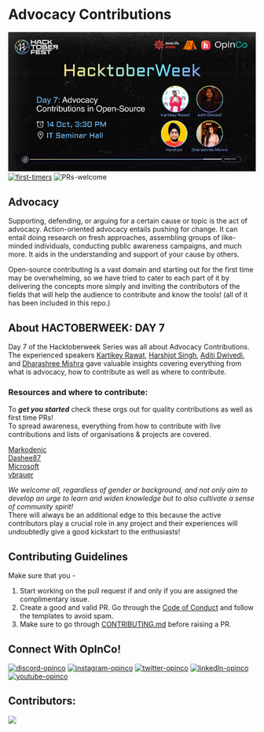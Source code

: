# Advocacy Contributions

![Advocacy Contributions](day7.png) <br>
[![first-timers](https://img.shields.io/badge/first--timers-friendly-blue.svg?style=flat-square)](https://www.firsttimersonly.com/)
![PRs-welcome](https://img.shields.io/badge/PRs---welcome-green.svg?style=flat-square)

## **Advocacy**
Supporting, defending, or arguing for a certain cause or topic is the act of advocacy.
Action-oriented advocacy entails pushing for change. It can entail doing research on fresh approaches, assembling groups of like-minded individuals, conducting public awareness campaigns, and much more.
It aids in the understanding and support of your cause by others.

Open-source contributing is a vast domain and starting out for the first time may be overwhelming, so we have tried to cater to each part of it by delivering the concepts more simply and inviting the contributors of the fields that will help the audience to contribute and know the tools! (all of it has been included in this repo.)

## **About HACTOBERWEEK: DAY 7**
Day 7 of the Hacktoberweek Series was all about Advocacy Contributions.<br>
The experienced speakers [Kartikey Rawat](https://www.linkedin.com/in/carrycooldude/), [Harshjot Singh](https://www.linkedin.com/in/harshjot-singh/), [Aditi Dwivedi](https://www.linkedin.com/in/aditi-dwivedi-500385201/), and [Dharashree Mishra](https://www.linkedin.com/in/dharashree-mishra-52abab190/) gave valuable insights covering everything from what is advocacy, how to contribute as well as where to contribute.


### **Resources and where to contribute:**
To ***get you started*** check these orgs out for quality contributions as well as first time PRs!<br>
To spread awareness, everything from how to contribute with live contributions and lists of organisations & projects are covered.

[Markodenic](https://github.com/markodenic/awesome-tech-blogs)<br>
[Dashee87](https://github.com/dashee87/blogScripts)<br>
[Microsoft](https://github.com/microsoft/BotFramework-BlogSamples)<br>
[vbrauer](https://github.com/vbrauer/android-blogs)


*We welcome all, regardless of gender or background, and not only aim to develop an urge to learn and widen knowledge but to also cultivate a sense of community spirit!*
<br>There will always be an additional edge to this because the active contributors play a crucial role in any project and their experiences will undoubtedly give a good kickstart to the enthusiasts!


## **Contributing Guidelines**

Make sure that you -

1. Start working on the pull request if and only if you are assigned the complimentary issue.
2. Create a good and valid PR. Go through the [Code of Conduct](https://github.com/OpInCo-Community/HacktoberWeek/blob/main/CODE_OF_CONDUCT.md) and follow the templates to avoid spam.
3. Make sure to go through [CONTRIBUTING.md](https://github.com/OpInCo-Community/HacktoberWeek/blob/main/Advocacy-Contributions/CONTRIBUTING.md) before raising a PR.


## **Connect With OpInCo!**
[![discord-opinco](https://img.shields.io/badge/-Discord-black?style=flat-square&logo=Discord)](https://discord.gg/uG3KwXkgfG)
[![instagram-opinco](https://img.shields.io/badge/-Instagram-black?style=flat-square&logo=Instagram)](https://www.instagram.com/opincocommunity/)
[![twitter-opinco](https://img.shields.io/badge/-Twitter-black?style=flat-square&logo=Twitter)](https://twitter.com/opincocommunity)
[![linkedIn-opinco](https://img.shields.io/badge/-LinkedIn-black?style=flat-square&logo=LinkedIn)](https://www.linkedin.com/company/opincocommunity/)
[![youtube-opinco](https://img.shields.io/badge/-YouTube-black?style=flat-square&logo=YouTube)](https://www.youtube.com/c/OpInCoCommunity)


## Contributors:
<a href = "https://github.com/OpInCo-Community/HacktoberWeek/graphs/contributors">
  <img src = "https://contrib.rocks/image?repo=OpInCo-Community/HacktoberWeek"/>
</a>





